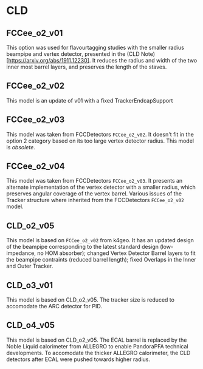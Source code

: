 CLD
====

FCCee_o2_v01
------------

This option was used for flavourtagging studies with the smaller radius beampipe and vertex detector, presented in the
(CLD Note)[https://arxiv.org/abs/1911.12230]. It reduces the radius and width of the two inner most barrel layers, and
preserves the length of the staves.

FCCee_o2_v02
------------

This model is an update of v01 with a fixed TrackerEndcapSupport

FCCee_o2_v03
------------

This model was taken from FCCDetectors `FCCee_o2_v02`. It doesn't fit in the option 2 category based on its too large
vertex detector radius. This model is _obsolete_.

FCCee_o2_v04
------------

This model was taken from FCCDetectors `FCCee_o2_v03`. It presents an alternate implementation of the vertex detector
with a smaller radius, which preserves angular coverage of the vertex barrel. Various issues of the Tracker structure
where inherited from the FCCDetectors `FCCee_o2_v02` model.

CLD_o2_v05
----------

This model is based on `FCCee_o2_v02` from k4geo. It has an updated design of the beampipe corresponding to the latest
standard design (low-impedance, no HOM absorber); changed Vertex Detector Barrel layers to fit the beampipe contraints (reduced barrel length); fixed
Overlaps in the Inner and Outer Tracker.


CLD_o3_v01
----------

This model is based on CLD_o2_v05. The tracker size is reduced to accomodate the ARC detector for PID.

CLD_o4_v05
----------

This model is based on CLD_o2_v05. The ECAL barrel is replaced by the Noble Liquid calorimeter from ALLEGRO to enable PandoraPFA technical developments. To accomodate the thicker ALLEGRO calorimeter, the CLD detectors after ECAL were pushed towards higher radius. 
